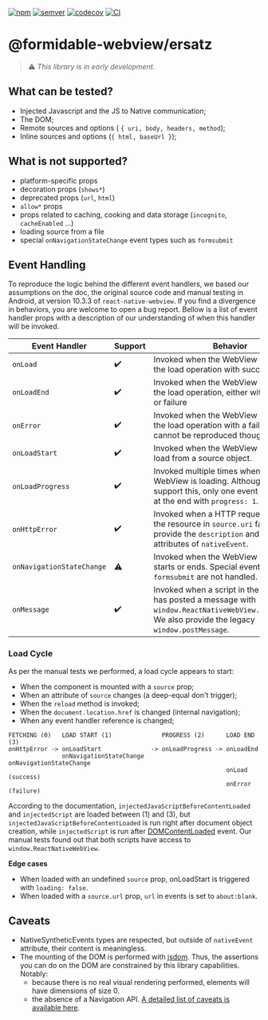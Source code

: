 [![npm](https://img.shields.io/npm/v/@formidable-webview/ersatz)](https://www.npmjs.com/package/@formidable-webview/ersatz)
[![semver](https://img.shields.io/badge/semver-2.0.0-e10079.svg)](https://semver.org/spec/v2.0.0.html)
[![codecov](https://img.shields.io/codecov/c/gh/formidable-webview/ersatz)]((https://codecov.io/gh/formidable-webview/ersatz))
[![CI](https://github.com/formidable-webview/ersatz/workflows/CI/badge.svg?branch=master)](https://github.com/formidable-webview/ersatz/actions?query=branch%3Amaster+workflow%3ACI)

# @formidable-webview/ersatz

> :warning: *This library is in early development.*

## What can be tested?

- Injected Javascript and the JS to Native communication;
- The DOM;
- Remote sources and options ( `{ uri, body, headers, method`);
- Inline sources and options (`{ html, baseUrl }`);

## What is not supported?

- platform-specific props
- decoration props (`shows*`)
- deprecated props (`url`, `html`)
- `allow*` props
- props related to caching, cooking and data storage (`incognito`,
  `cacheEnabled` ...)
- loading source from a file
- special `onNavigationStateChange` event types such as `formsubmit`

## Event Handling

To reproduce the logic behind the different event handlers, we based our
assumptions on the doc, the original source code and manual testing in Android,
at version 10.3.3 of `react-native-webview`. If you find a divergence in
behaviors, you are welcome to open a bug report. Bellow is a list of event
handler props with a description of our understanding of when this handler will
be invoked.

| Event Handler             | Support            | Behavior                                                                                                                                                 |
| ------------------------- | ------------------ | -------------------------------------------------------------------------------------------------------------------------------------------------------- |
| `onLoad`                  | :heavy_check_mark: | Invoked when the WebView has finished the load operation with success.                                                                                   |
| `onLoadEnd`               | :heavy_check_mark: | Invoked when the WebView has finished the load operation, either with a success or failure                                                               |
| `onError`                 | :heavy_check_mark: | Invoked when the WebView has finished the load operation with a failure. Failures cannot be reproduced though.                                           |
| `onLoadStart`             | :heavy_check_mark: | Invoked when the WebView is starting to load from a source object.                                                                                       |
| `onLoadProgress`          | :heavy_check_mark: | Invoked multiple times when the WebView is loading. Although we support this, only one event will be fired at the end with `progress: 1`.                |
| `onHttpError`             | :heavy_check_mark: | Invoked when a HTTP request fetching the resource in `source.uri` fails. We do provide the `description` and `httpStatus` attributes of `nativeEvent`.   |
| `onNavigationStateChange` | :warning:          | Invoked when the WebView loading starts or ends. Special events such as `formsubmit` are not handled.                                                    |
| `onMessage`               | :heavy_check_mark: | Invoked when a script in the backend has posted a message with `window.ReactNativeWebView.postMessage`. We also provide the legacy `window.postMessage`. |

### Load Cycle

As per the manual tests we performed, a load cycle appears to start:

- When the component is mounted with a `source` prop;
- When an attribute of `source` changes (a deep-equal don't trigger);
- When the `reload` method is invoked;
- When the `document.location.href` is changed (internal navigation);
- When any event handler reference is changed;

```
FETCHING (0)   LOAD START (1)              PROGRESS (2)      LOAD END (3)
onHttpError -> onLoadStart              -> onLoadProgress -> onLoadEnd
               onNavigationStateChange                       onNavigationStateChange
                                                             onLoad (success)
                                                             onError (failure)
```

According to the documentation, `injectedJavaScriptBeforeContentLoaded` and
`injectedScript` are loaded between (1) and (3), but
`injectedJavaScriptBeforeContentLoaded` is run right after document object
creation, while `injectedScript` is run after
[DOMContentLoaded](https://developer.mozilla.org/en-US/docs/Web/API/Document/DOMContentLoaded_event)
event. Our manual tests found out that both scripts have access to
`window.ReactNativeWebView`.

**Edge cases**

- When loaded with an undefined `source` prop, onLoadStart is triggered with `loading: false`.
- When loaded with a `source.url` prop, `url` in events is set to `about:blank`.

## Caveats

- NativeSyntheticEvents types are respected, but outside of `nativeEvent`
  attribute, their content is meaningless.
- The mounting of the DOM is performed with
  [jsdom](https://github.com/jsdom/jsdom). Thus, the assertions you can do on
  the DOM are constrained by this library capabilities. Notably:
  - because there is no real visual rendering performed, elements will have dimensions of
    size 0.
  - the absence of a Navigation API.
    [A detailed list of caveats is available here](https://github.com/jsdom/jsdom#caveats).
